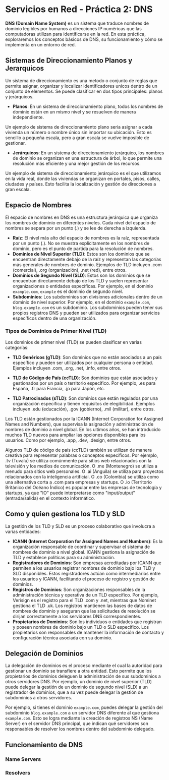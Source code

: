 # Servicios en Red - Práctica 2: DNS
**DNS (Domain Name System)** es un sistema que traduce nombres de dominio legibles por humanos a direcciones IP numéricas que las computadoras utilizan para identificarse en la red. En esta práctica, exploraremos los conceptos básicos de DNS, su funcionamiento y cómo se implementa en un entorno de red.

## Sistemas de Direccionamiento Planos y Jerarquicos

Un sistema de direccionamiento es una metodo o conjunto de reglas que permite asignar, organizar y localizar identificadores unicos dentro de un conjunto de elementos. Se puede clasificar en dos tipos principales: planos y jerárquicos.

- **Planos**: En un sistema de direccionamiento plano, todos los nombres de dominio están en un mismo nivel y se resuelven de manera independiente. 

Un ejemplo de sistema de direccionamiento plano seria asignar a cada vivienda un número o nombre único sin importar su ubicación. Esto es sencillo a pequeña escala, pero a gran escala se vuelve imposible de gestionar.

- **Jerárquicos**: En un sistema de direccionamiento jerárquico, los nombres de dominio se organizan en una estructura de árbol, lo que permite una resolución más eficiente y una mejor gestión de los recursos. 

Un ejemplo de sistema de direccionamiento jerárquico es el que utilizamos en la vida real, donde las viviendas se organizan en portales, pisos, calles, ciudades y países. Esto facilita la localización y gestión de direcciones a gran escala.

## Espacio de Nombres
El espacio de nombres en DNS es una estructura jerárquica que organiza los nombres de dominio en diferentes niveles. Cada nivel del espacio de nombres se separa por un punto (.) y se lee de derecha a izquierda.

- **Raíz**: El nivel más alto del espacio de nombres es la raíz, representada por un punto (.). No se muestra explícitamente en los nombres de dominio, pero es el punto de partida para la resolución de nombres.
- **Dominios de Nivel Superior (TLD)**: Estos son los dominios que se encuentran directamente debajo de la raíz y representan las categorías más generales de nombres de dominio. Ejemplos de TLD incluyen .com (comercial), .org (organización), .net (red), entre otros.
- **Dominios de Segundo Nivel (SLD)**: Estos son los dominios que se encuentran directamente debajo de los TLD y suelen representar organizaciones o entidades específicas. Por ejemplo, en el dominio `example.com`, `example` es el dominio de segundo nivel.
- **Subdominios**: Los subdominios son divisiones adicionales dentro de un dominio de nivel superior. Por ejemplo, en el dominio `example.com`, `blog.example.com` es un subdominio. Los subdominios pueden tener sus propios registros DNS y pueden ser utilizados para organizar servicios específicos dentro de una organización.

### Tipos de Dominios de Primer Nivel (TLD)
Los dominios de primer nivel (TLD) se pueden clasificar en varias categorías:

- **TLD Genéricos (gTLD)**: Son dominios que no están asociados a un país específico y pueden ser utilizados por cualquier persona o entidad. Ejemplos incluyen .com, .org, .net, .info, entre otros.

- **TLD de Código de País (ccTLD)**: Son dominios que están asociados y gestionados por un país o territorio específico. Por ejemplo, .es para España, .fr para Francia, .jp para Japón, etc.

- **TLD Patrocinados (sTLD)**: Son dominios que están regulados por una organización específica y tienen requisitos de elegibilidad. Ejemplos incluyen .edu (educación), .gov (gobierno), .mil (militar), entre otros.

Los TLD están gestionados por la ICANN (Internet Corporation for Assigned Names and Numbers), que supervisa la asignación y administración de nombres de dominio a nivel global. En los ultimos años, se han introducido muchos TLD nuevos para ampliar las opciones disponibles para los usuarios. Como por ejemplo, .app, .dev, .design, entre otros.

Algunos TLD de código de país (ccTLD) también se utilizan de manera creativa para representar palabras o conceptos específicos. Por ejemplo, .tv (Tuvalu) se utiliza comúnmente para sitios web relacionados con la televisión y los medios de comunicación. O .me (Montenegro) se utiliza a menudo para sitios web personales. O .ai (Anguila) se utiliza para proyectos relacionados con la inteligencia artificial. O .co (Colombia) se utiliza como una alternativa corta a .com para empresas y startups. O .io (Territorio Británico del Océano Índico) es popular entre las empresas de tecnología y startups, ya que "IO" puede interpretarse como "input/output" (entrada/salida) en el contexto informático.


## Como y quien gestiona los TLD y SLD
La gestión de los TLD y SLD es un proceso colaborativo que involucra a varias entidades:

- **ICANN (Internet Corporation for Assigned Names and Numbers)**: Es la organización responsable de coordinar y supervisar el sistema de nombres de dominio a nivel global. ICANN gestiona la asignación de TLD y establece políticas para su administración.
- **Registradores de Dominios**: Son empresas acreditadas por ICANN que permiten a los usuarios registrar nombres de dominio bajo los TLD y SLD disponibles. Estos registradores actúan como intermediarios entre los usuarios y ICANN, facilitando el proceso de registro y gestión de dominios.
- **Registros de Dominios**: Son organizaciones responsables de la administración técnica y operativa de un TLD específico. Por ejemplo, Verisign es el registro para el TLD .com y .net, mientras que Nominet gestiona el TLD .uk. Los registros mantienen las bases de datos de nombres de dominio y aseguran que las solicitudes de resolución se dirijan correctamente a los servidores DNS correspondientes.
- **Propietarios de Dominios**: Son los individuos o entidades que registran y poseen nombres de dominio bajo un TLD o SLD específico. Los propietarios son responsables de mantener la información de contacto y configuración técnica asociada con su dominio.

## Delegación de Dominios
La delegación de dominios es el proceso mediante el cual la autoridad para gestionar un dominio se transfiere a otra entidad. Esto permite que los propietarios de dominios deleguen la administración de sus subdominios a otros servidores DNS. Por ejemplo, un dominio de nivel superior (TLD) puede delegar la gestión de un dominio de segundo nivel (SLD) a un registrador de dominios, que a su vez puede delegar la gestión de subdominios a otros servidores.

Por ejemplo, si tienes el dominio `example.com`, puedes delegar la gestión del subdominio `blog.example.com` a un servidor DNS diferente al que gestiona `example.com`. Esto se logra mediante la creación de registros NS (Name Server) en el servidor DNS principal, que indican qué servidores son responsables de resolver los nombres dentro del subdominio delegado.

## Funcionamiento de DNS

### Name Servers

### Resolvers